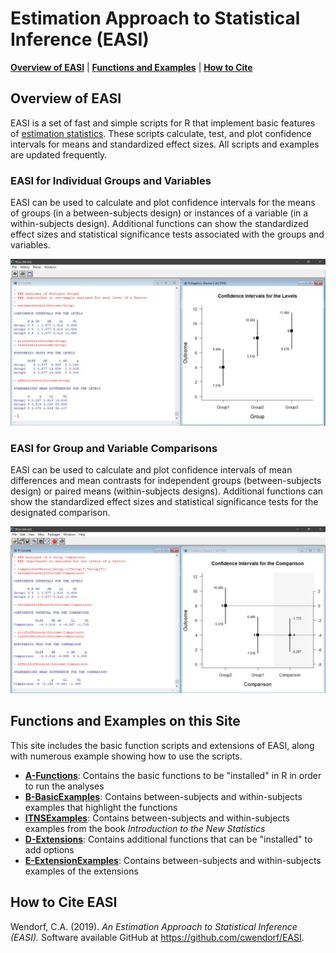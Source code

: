 # Estimation Approach to Statistical Inference (EASI)

**[Overview of EASI](#overview-of-easi)** | **[Functions and Examples](#functions-and-examples-on-this-site)** | **[How to Cite](#how-to-cite-easi)**

## Overview of EASI

EASI is a set of fast and simple scripts for R that implement basic features of [estimation statistics](https://en.wikipedia.org/wiki/Estimation_statistics "Estimation Stats on Wikipedia"). These scripts calculate, test, and plot confidence intervals for means and standardized effect sizes. All scripts and examples are updated frequently.

### EASI for Individual Groups and Variables

EASI can be used to calculate and plot confidence intervals for the means of groups (in a between-subjects design) or instances of a variable (in a within-subjects design). Additional functions can show the standardized effect sizes and statistical significance tests associated with the groups and variables.

![Screenshot1](easiLevels.jpg)

### EASI for Group and Variable Comparisons

EASI can be used to calculate and plot confidence intervals of mean differences and mean contrasts for independent groups (between-subjects design) or paired means (within-subjects designs). Additional functions can show the standardized effect sizes and statistical significance tests for the designated comparison. 

![Screenshot2](easiDifferences.jpg)

## Functions and Examples on this Site

This site includes the basic function scripts and extensions of EASI, along with numerous example showing how to use the scripts.

- [**A-Functions**](./A-Functions): Contains the basic functions to be "installed" in R in order to run the analyses
- [**B-BasicExamples**](./B-BasicExamples): Contains between-subjects and within-subjects examples that highlight the functions
- [**ITNSExamples**](./C-ITNSExamples): Contains between-subjects and within-subjects examples from the book _Introduction to the New Statistics_
- [**D-Extensions**](./D-Extensions): Contains additional functions that can be "installed" to add options
- [**E-ExtensionExamples**](./E-ExtensionExamples): Contains between-subjects and within-subjects examples of the extensions

## How to Cite EASI

Wendorf, C.A. (2019). _An Estimation Approach to Statistical Inference (EASI)._ Software available GitHub at https://github.com/cwendorf/EASI.
